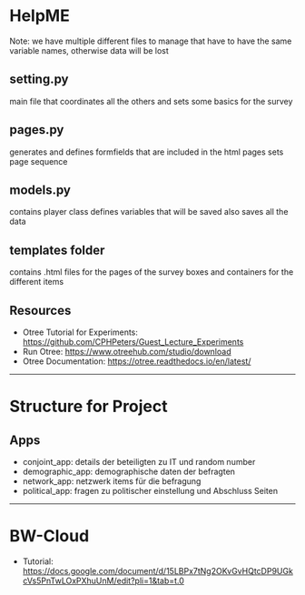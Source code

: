 # HelpME
Note: we have multiple different files to manage that have to have the same variable names, otherwise data will be lost

## setting.py 
main file that coordinates all the others and sets some basics for the survey

## pages.py
generates and defines formfields that are included in the html pages 
sets page sequence 

## models.py
contains player class 
defines variables that will be saved 
    also saves all the data     

## templates folder 
contains .html files for the pages of the survey 
    boxes and containers for the different items 

## Resources 
- Otree Tutorial for Experiments: https://github.com/CPHPeters/Guest_Lecture_Experiments
- Run Otree: https://www.otreehub.com/studio/download
- Otree Documentation: https://otree.readthedocs.io/en/latest/

***
# Structure for Project

## Apps 
- conjoint_app: details der beteiligten zu IT und random number 
- demographic_app: demographische daten der befragten 
- network_app: netzwerk items für die befragung
- political_app: fragen zu politischer einstellung und Abschluss Seiten

***
# BW-Cloud 

- Tutorial: https://docs.google.com/document/d/15LBPx7tNg2OKvGvHQtcDP9UGkcVs5PnTwLOxPXhuUnM/edit?pli=1&tab=t.0

